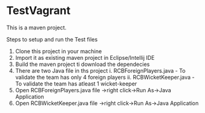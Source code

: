 # TestVagrant
This is a maven project.

Steps to setup and run the Test files
1. Clone this project in your machine
2. Import it as existing maven project in Eclipse/Intellij IDE
4. Build the maven project ti download the dependecies
5. There are two Java file in ths project
    i.  RCBForeignPlayers.java - To validate the team has only 4 foreign players
    ii. RCBWicketKeeper.java   - To validate the team has atleast 1 wicket-keeper
6. Open RCBForeignPlayers.java file ->right click->Run As->Java Application
7. Open RCBWicketKeeper.java file ->right click->Run As->Java Application
